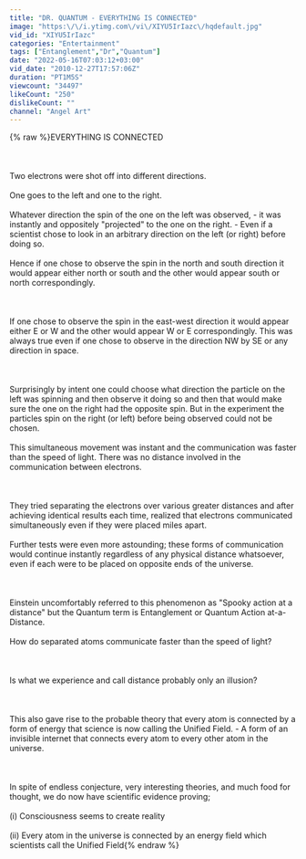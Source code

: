 ```yaml
---
title: "DR. QUANTUM - EVERYTHING IS CONNECTED"
image: "https:\/\/i.ytimg.com\/vi\/XIYU5IrIazc\/hqdefault.jpg"
vid_id: "XIYU5IrIazc"
categories: "Entertainment"
tags: ["Entanglement","Dr","Quantum"]
date: "2022-05-16T07:03:12+03:00"
vid_date: "2010-12-27T17:57:06Z"
duration: "PT1M5S"
viewcount: "34497"
likeCount: "250"
dislikeCount: ""
channel: "Angel Art"
---
```

{% raw %}EVERYTHING IS CONNECTED<br /><br /><br /><br />Two electrons were shot off into different directions.<br /><br />One goes to the left and one to the right.<br /><br />Whatever direction the spin of the one on the left was observed, - it was instantly and oppositely &quot;projected&quot; to the one on the right. - Even if a scientist chose to look in an arbitrary direction on the left (or right) before doing so.<br /><br />Hence if one chose to observe the spin in the north and south direction it would appear either north or south and the other would appear south or north correspondingly.<br /><br /><br /><br />If one chose to observe the spin in the east-west direction it would appear either E or W and the other would appear W or E correspondingly. This was always true even if one chose to observe in the direction NW by SE or any direction in space.<br /><br /><br /><br />Surprisingly by intent one could choose what direction the particle on the left was spinning and then observe it doing so and then that would make sure the one on the right had the opposite spin. But in the experiment the particles spin on the right (or left) before being observed could not be chosen.<br /><br />This simultaneous movement was instant and the communication was faster than the speed of light. There was no distance involved in the communication between electrons.<br /><br /><br /><br />They tried separating the electrons over various greater distances and after achieving identical results each time, realized that electrons communicated simultaneously even if they were placed miles apart.<br /><br />Further tests were even more astounding; these forms of communication would continue instantly regardless of any physical distance whatsoever, even if each were to be placed on opposite ends of the universe.<br /><br /><br /><br />Einstein uncomfortably referred to this phenomenon as &quot;Spooky action at a distance&quot; but the Quantum term is Entanglement or Quantum Action at-a-Distance.<br /><br />How do separated atoms communicate faster than the speed of light?<br /><br /><br /><br />Is what we experience and call distance probably only an illusion?<br /><br /><br /><br />This also gave rise to the probable theory that every atom is connected by a form of energy that science is now calling the Unified Field. - A form of an invisible internet that connects every atom to every other atom in the universe.<br /><br /><br /><br />In spite of endless conjecture, very interesting theories, and much food for thought, we do now have scientific evidence proving;<br /><br />(i) Consciousness seems to create reality<br /><br />(ii) Every atom in the universe is connected by an energy field which scientists call the Unified Field{% endraw %}
